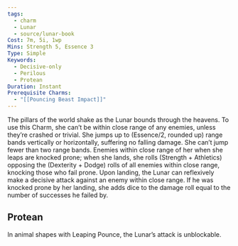 ```yaml
---
tags:
  - charm
  - Lunar
  - source/lunar-book
Cost: 7m, 5i, 1wp
Mins: Strength 5, Essence 3
Type: Simple
Keywords:
  - Decisive-only
  - Perilous
  - Protean
Duration: Instant
Prerequisite Charms:
  - "[[Pouncing Beast Impact]]"
---
```

The pillars of the world shake as the Lunar bounds through the heavens. To use this Charm, she can’t be within close range of any enemies, unless they’re crashed or trivial. She jumps up to (Essence/2, rounded up) range bands vertically or horizontally, suffering no falling damage. She can’t jump fewer than two range bands. Enemies within close range of her when she leaps are knocked prone; when she lands, she rolls (Strength + Athletics) opposing the (Dexterity + Dodge) rolls of all enemies within close range, knocking those who fail prone. Upon landing, the Lunar can reflexively make a decisive attack against an enemy within close range. If he was knocked prone by her landing, she adds dice to the damage roll equal to the number of successes he failed by. 
## Protean 

In animal shapes with Leaping Pounce, the Lunar’s attack is unblockable.